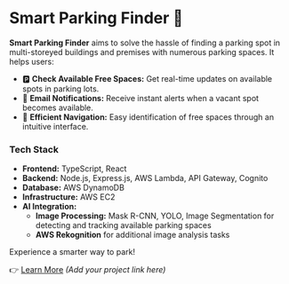 # Smart Parking Finder 🚗

**Smart Parking Finder** aims to solve the hassle of finding a parking spot in multi-storeyed buildings and premises with numerous parking spaces. It helps users:

- 🅿️ **Check Available Free Spaces:** Get real-time updates on available spots in parking lots.
- 📩 **Email Notifications:** Receive instant alerts when a vacant spot becomes available.
- 🚦 **Efficient Navigation:** Easy identification of free spaces through an intuitive interface.

### Tech Stack
- **Frontend:** TypeScript, React
- **Backend:** Node.js, Express.js, AWS Lambda, API Gateway, Cognito
- **Database:** AWS DynamoDB
- **Infrastructure:** AWS EC2
- **AI Integration:** 
  - **Image Processing:** Mask R-CNN, YOLO, Image Segmentation for detecting and tracking available parking spaces
  - **AWS Rekognition** for additional image analysis tasks

Experience a smarter way to park!

👉 [Learn More](#) *(Add your project link here)*
